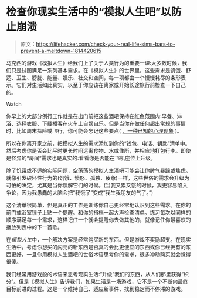 # 检查你现实生活中的“模拟人生吧”以防止崩溃

> 原文：<https://lifehacker.com/check-your-real-life-sims-bars-to-prevent-a-meltdown-1814420615>

马克西的游戏《模拟人生》给我们上了关于人类行为的重要一课:大多数时候，我们只是试图满足一系列基本需求。在《模拟人生》的世界里，这些需求是饥饿、舒适、卫生、膀胱、能量、娱乐、社交和空间，每一项都由一个慢慢耗尽的条形表示。它们对生活如此真实，以至于你应该在离家或开始长途旅行前检查一下自己的。

Watch

你早上的大部分例行工作就是在出门前把这些酒吧保持在红色范围内:早餐、淋浴、选择衣服、下载播客在火车上自娱自乐。但是当你在做任何超出常规的事情时，比如周末探险或飞行，你可能会忘记这些要点( [，一种已知的心理现象](http://lifehacker.com/its-friday-1802702084) )。

所以在你离开家之前，把模拟人生的需求添加到你的“钱包、电话、钥匙”清单中。然后考虑你是否会比平时更长时间远离食物、水或住所，并相应地打包行李。即使是怪异的“房间”需求也是真实的:看看你是否能在飞机座位上升级。

除了饥饿或不适的实际问题，空荡荡的模拟人生酒吧可能会让你脾气暴躁或焦虑。就像引发破坏性行为的(饥饿、愤怒、孤独、疲惫)一样，这些世俗的需求会升级为可怕的决定，尤其是当你误解它们的时候。(当我又累又饿的时候，我更容易陷入争论，因为我愚蠢的大脑会把“我饿了”变成“我生我朋友的气了。”)

这个清单很简单，但是真正的工作是训练你自己更经常地认识到这些需求。在你的前门或浴室镜子上贴一个提醒。和你的搭档一起大声检查清单。练习每次以同样的顺序满足每一个需求，这样记住一个就会提醒你去做其他的，就像记住你最喜欢的播放列表中的下一首歌。

在*模拟人生*中，一个解决方案是经常购买新的东西。但是游戏不奖励超支。在现实生活中，考虑你想买的闪亮的新东西是否真的会比更便宜的东西或你已经拥有的东西更好。一旦你用模拟人生酒吧的世俗术语思考你的需求，很多冲动购买就会觉得很傻。

我们经常用游戏般的术语来思考现实生活:“升级”我们的东西，从人们那里获得“积分”。但是《模拟人生》告诉我们，如果生活是一场游戏，它不是一个不断向最终目标前进的过程。这是一个维持自己、适应新事件、找到稳定而不停滞的游戏。